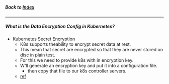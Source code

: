 ##### Back to [Index](README.md)

---

##### What is the Data Encryption Config in Kubernetes?

- Kubernetes Secret Encryption
  - K8s supports theability to encrypt secret data at rest.
  - This mean that secret are encrypted so that they are never stored on disc in plain test.
  - For this we need to provide k8s with in encryption key.
  - W'll generate an encryption key and put it into a configuration file.
    - then copy that file to our k8s controller servers.
  - [ref](https://kubernetes.io/docs/tasks/administer-cluster/encrypt-data/) 
